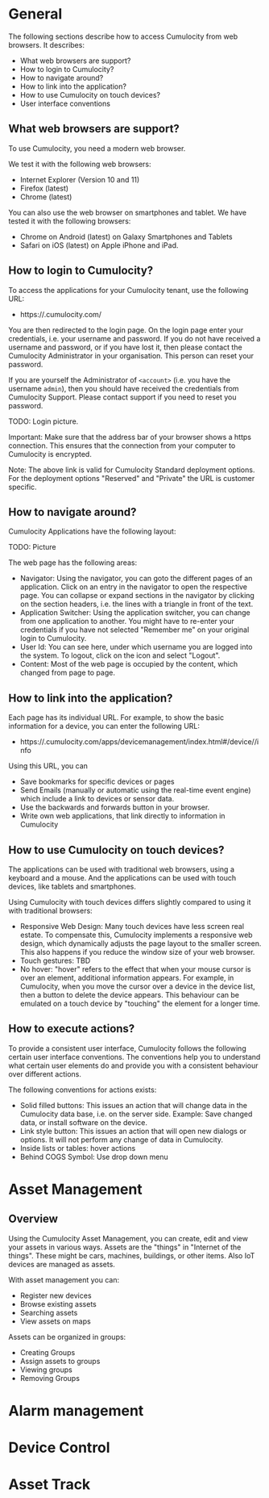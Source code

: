 General
=======

The following sections describe how to access Cumulocity from web browsers. It describes:
   * What web browsers are support?
   * How to login to Cumulocity?
   * How to navigate around?
   * How to link into the application?
   * How to use Cumulocity on touch devices?
   * User interface conventions

What web browsers are support?
------------------------------

To use Cumulocity, you need a modern web browser.

We test it with the following web browsers:
  * Internet Explorer (Version 10 and 11)
  * Firefox (latest)
  * Chrome (latest)

You can also use the web browser on smartphones and tablet. We have tested it with the following browsers:
  * Chrome on Android (latest) on Galaxy Smartphones and Tablets
  * Safari on iOS (latest) on Apple iPhone and iPad.

How to login to Cumulocity?
---------------------------

To access the applications for your Cumulocity tenant, use the following URL:

   * https://<account>.cumulocity.com/

You are then redirected to the login page. On the login page enter your credentials, i.e. your username and password. If you do not have received a username and password, or if you have lost it, then please contact the Cumulocity Administrator in your organisation. This person can reset your password.

If you are yourself the Administrator of `<account>` (i.e. you have the username `admin`), then you should have received the credentials from Cumulocity Support. Please contact support if you need to reset you password.

TODO: Login picture.  

Important: Make sure that the address bar of your browser shows a https connection. This ensures that the connection from your computer to Cumulocity is encrypted.  

Note: The above link is valid for Cumulocity Standard deployment options. For the deployment options "Reserved" and "Private" the URL is customer specific.

How to navigate around?
-----------------------

Cumulocity Applications have the following layout:

TODO: Picture

The web page has the following areas:
  * Navigator: Using the navigator, you can goto the different pages of an application. Click on an entry in the navigator to open the respective page. You can collapse or expand sections in the navigator by clicking on the section headers, i.e. the lines with a triangle in front of the text. 
  * Application Switcher: Using the application switcher, you can change from one application to another. You might have to re-enter your credentials if you have not selected "Remember me" on your original login to Cumulocity.
  * User Id: You can see here, under which username you are logged into the system. To logout, click on the icon and select "Logout".
  * Content: Most of the web page is occupied by the content, which changed from page to page.



How to link into the application?
---------------------------------

Each page has its individual URL. For example, to show the basic information for a device, you can enter the following URL:

  * https://<tenant>.cumulocity.com/apps/devicemanagement/index.html#/device/<id>/info

Using this URL, you can
  * Save bookmarks for specific devices or pages
  * Send Emails (manually or automatic using the real-time event engine) which include a link to devices or sensor data.
  * Use the backwards and forwards button in your browser.
  * Write own web applications, that link directly to information in Cumulocity

How to use Cumulocity on touch devices?
---------------------------------------

The applications can be used with traditional web browsers, using a keyboard and a mouse. And the applications can be used with touch devices, like tablets and smartphones.

Using Cumulocity with touch devices differs slightly compared to using it with traditional browsers:
   * Responsive Web Design: Many touch devices have less screen real estate. To compensate this, Cumulocity implements a responsive web design, which dynamically adjusts the page layout to the smaller screen. This also happens if you reduce the window size of your web browser. 
   * Touch gestures: TBD
   * No hover: "hover" refers to the effect that when your mouse cursor is over an element, additional information appears. For example, in Cumulocity, when you move the cursor over a device in the device list, then a button to delete the device appears. This behaviour can be emulated on a touch device by "touching" the element for a longer time. 

How to execute actions?
-----------------------

To provide a consistent user interface, Cumulocity follows the following certain user interface conventions. The conventions help you to understand what certain user elements do and provide you with a consistent behaviour over different actions.

The following conventions for actions exists:
   * Solid filled buttons: This issues an action that will change data in the Cumulocity data base, i.e. on the server side. Example: Save changed data, or install software on the device.
   * Link style button: This issues an action that will open new dialogs or options. It will not perform any change of data in Cumulocity.
   * Inside lists or tables: hover actions
   * Behind COGS Symbol: Use drop down menu

Asset Management
================

Overview
--------

Using the Cumulocity Asset Management, you can create, edit and view your assets in various ways. Assets are the "things" in "Internet of the things". These might be cars, machines, buildings, or other items. Also IoT devices are managed as assets.

With asset management you can:
 * Register new devices
 * Browse existing assets
 * Searching assets 
 * View assets on maps

Assets can be organized in groups:
 * Creating Groups
 * Assign assets to groups
 * Viewing groups
 * Removing Groups
 


Alarm management
================





Device Control
==============



Asset Track
===========


 
